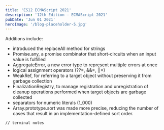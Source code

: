 ```yaml
---
title: 'ES12 ECMAScript 2021'
description: '12th Edition – ECMAScript 2021'
pubDate: 'Jun 01 2021'
heroImage: '/blog-placeholder-5.jpg'
---
```


Additions include:
- introduced the replaceAll method for strings
- Promise.any, a promise combinator that short-circuits when an input value is fulfilled
- AggregateError, a new error type to represent multiple errors at once
- logical assignment operators (??=, &&=, ||=)
- WeakRef, for referring to a target object without preserving it from garbage collection
- FinalizationRegistry, to manage registration and unregistration of cleanup operations performed when target objects are garbage collected
- separators for numeric literals (1_000)
- Array.prototype.sort was made more precise, reducing the number of cases that result in an implementation-defined sort order.

```bash
// terminal notes
```

